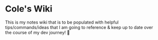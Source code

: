 # Cole's Wiki

This is my notes wiki that is to be populated with helpful tips/commands/ideas that I am going to reference & keep up to date over the course of my dev journey! 💙

